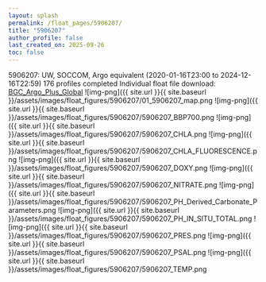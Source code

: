 ```yaml
---
layout: splash
permalink: /float_pages/5906207/
title: "5906207"
author_profile: false
last_created_on: 2025-09-26
toc: false
---
```

 
5906207: UW, SOCCOM, Argo equivalent (2020-01-16T23:00 to 2024-12-16T22:59)
176 profiles completed
Individual float file download: [BGC_Argo_Plus_Global](https://ftp.soest.hawaii.edu/bgc_argo_plus/Individual_Floats/outliers_removed/5906207_Sprof_processed.nc)
![img-png]({{ site.url }}{{ site.baseurl }}/assets/images/float_figures/5906207/01_5906207_map.png
![img-png]({{ site.url }}{{ site.baseurl }}/assets/images/float_figures/5906207/5906207_BBP700.png
![img-png]({{ site.url }}{{ site.baseurl }}/assets/images/float_figures/5906207/5906207_CHLA.png
![img-png]({{ site.url }}{{ site.baseurl }}/assets/images/float_figures/5906207/5906207_CHLA_FLUORESCENCE.png
![img-png]({{ site.url }}{{ site.baseurl }}/assets/images/float_figures/5906207/5906207_DOXY.png
![img-png]({{ site.url }}{{ site.baseurl }}/assets/images/float_figures/5906207/5906207_NITRATE.png
![img-png]({{ site.url }}{{ site.baseurl }}/assets/images/float_figures/5906207/5906207_PH_Derived_Carbonate_Parameters.png
![img-png]({{ site.url }}{{ site.baseurl }}/assets/images/float_figures/5906207/5906207_PH_IN_SITU_TOTAL.png
![img-png]({{ site.url }}{{ site.baseurl }}/assets/images/float_figures/5906207/5906207_PRES.png
![img-png]({{ site.url }}{{ site.baseurl }}/assets/images/float_figures/5906207/5906207_PSAL.png
![img-png]({{ site.url }}{{ site.baseurl }}/assets/images/float_figures/5906207/5906207_TEMP.png
